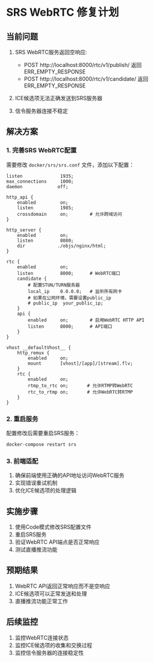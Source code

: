 # SRS WebRTC 修复计划

## 当前问题

1. SRS WebRTC服务返回空响应:
   - POST http://localhost:8000/rtc/v1/publish/ 返回 ERR_EMPTY_RESPONSE
   - POST http://localhost:8000/rtc/v1/candidate/ 返回 ERR_EMPTY_RESPONSE

2. ICE候选项无法正确发送到SRS服务器
3. 信令服务器连接不稳定

## 解决方案

### 1. 完善SRS WebRTC配置

需要修改 `docker/srs/srs.conf` 文件，添加以下配置：

```nginx
listen              1935;
max_connections     1000;
daemon             off;

http_api {
    enabled         on;
    listen          1985;
    crossdomain     on;        # 允许跨域访问
}

http_server {
    enabled         on;
    listen          8080;
    dir            ./objs/nginx/html;
}

rtc {
    enabled         on;
    listen          8000;      # WebRTC端口
    candidate {
        # 配置STUN/TURN服务器
        local_ip    0.0.0.0;   # 监听所有网卡
        # 如果在公网环境，需要设置public_ip
        # public_ip  your_public_ip;
    }
    api {
        enabled     on;        # 启用WebRTC HTTP API
        listen      8000;      # API端口
    }
}

vhost __defaultVhost__ {
    http_remux {
        enabled     on;
        mount       [vhost]/[app]/[stream].flv;
    }
    rtc {
        enabled     on;
        rtmp_to_rtc on;       # 允许RTMP转WebRTC
        rtc_to_rtmp on;       # 允许WebRTC转RTMP
    }
}
```

### 2. 重启服务

配置修改后需要重启SRS服务：

```bash
docker-compose restart srs
```

### 3. 前端适配

1. 确保前端使用正确的API地址访问WebRTC服务
2. 实现错误重试机制
3. 优化ICE候选项的处理逻辑

## 实施步骤

1. 使用Code模式修改SRS配置文件
2. 重启SRS服务
3. 验证WebRTC API端点是否正常响应
4. 测试直播推流功能

## 预期结果

1. WebRTC API返回正常响应而不是空响应
2. ICE候选项可以正常发送和处理
3. 直播推流功能正常工作

## 后续监控

1. 监控WebRTC连接状态
2. 监控ICE候选项的收集和交换过程
3. 监控信令服务器的连接稳定性
